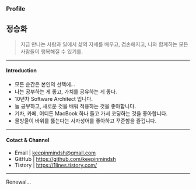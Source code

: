 ### Profile

## 정승화 

> 지금 만나는 사람과 일에서 삶의 자세를 배우고, 겸손해지고, 나와 함께하는 모든 사람들이 행복해질 수 있기를. 

***

#### Introduction 

 - 모든 순간은 본인의 선택에...
 - 나는 공부하는 게 좋고, 가치를 공유하는 게 좋다. 
 - 10년차 Software Architect 입니다.
 - 늘 공부하고, 새로운 것을 배워 적용하는 것을 좋아합니다.
 - 기차, 카페, 어디든 MacBook 하나 들고 가서 코딩하는 것을 좋아합니다.
 - 물방울이 바위를 뚫는다는 사자성어를 좋아하고 꾸준함을 즐깁니다.


***

#### Cotact & Channel

 - Email | keepinmindsh@gmail.com
 - GitHub | https://github.com/keepinmindsh
 - Tistory | https://1lines.tistory.com/

***

Renewal...

